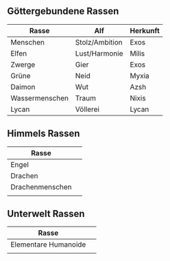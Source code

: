 ## Göttergebundene Rassen

| Rasse          | Alf            | Herkunft |
| -------------- | -------------- | -------- |
| Menschen       | Stolz/Ambition | Exos     |
| Elfen          | Lust/Harmonie  | Milis    |
| Zwerge         | Gier           | Exos     |
| Grüne          | Neid           | Myxia    |
| Daimon         | Wut            | Azsh     |
| Wassermenschen | Traum          | Nixis    | 
| Lycan          | Völlerei       | Lycan    |

## Himmels Rassen

| Rasse         |     |
| --------------- | --- |
| Engel           |     |
| Drachen         |     |
| Drachenmenschen |     |
|                 |     |


## Unterwelt Rassen

| Rasse                |     | 
| -------------------- | --- |
| Elementare Humanoide |     |
|                      |     |

